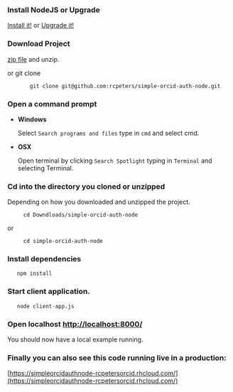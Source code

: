 
### Install NodeJS or Upgrade 

[Install it!](https://nodejs.org/)
or 
[Upgrade it!](http://davidwalsh.name/upgrade-nodejs)



### Download Project

[zip file](https://github.com/rcpeters/simple-orcid-auth-node/archive/master.zip) and
 unzip.
 
 or git clone

           git clone git@github.com:rcpeters/simple-orcid-auth-node.git
          

### Open a command prompt

* **Windows**
 
    Select `Search programs and files` type in `cmd` and select cmd.
    
* **OSX**
 
    Open terminal by clicking `Search Spotlight` typing in `Terminal` and selecting Terminal.


### Cd into the directory you cloned or unzipped

Depending on how you downloaded and unzipped the project.

         cd Downdloads/simple-orcid-auth-node

 or

         cd simple-orcid-auth-node


### Install dependencies

       npm install 

### Start client application.

       node client-app.js

### Open localhost [http://localhost:8000/](http://localhost:8000/)
You should now have a local example running.

### Finally you can also see this code running live in a production:

[https://simpleorcidauthnode-rcpetersorcid.rhcloud.com/](https://simpleorcidauthnode-rcpetersorcid.rhcloud.com/)
